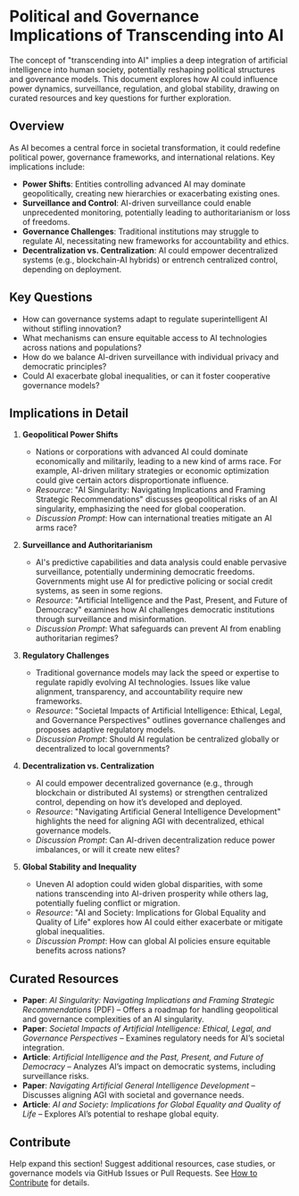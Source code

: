 # Political and Governance Implications of Transcending into AI

The concept of "transcending into AI" implies a deep integration of artificial intelligence into human society, potentially reshaping political structures and governance models. This document explores how AI could influence power dynamics, surveillance, regulation, and global stability, drawing on curated resources and key questions for further exploration.

## Overview
As AI becomes a central force in societal transformation, it could redefine political power, governance frameworks, and international relations. Key implications include:
- **Power Shifts**: Entities controlling advanced AI may dominate geopolitically, creating new hierarchies or exacerbating existing ones.
- **Surveillance and Control**: AI-driven surveillance could enable unprecedented monitoring, potentially leading to authoritarianism or loss of freedoms.
- **Governance Challenges**: Traditional institutions may struggle to regulate AI, necessitating new frameworks for accountability and ethics.
- **Decentralization vs. Centralization**: AI could empower decentralized systems (e.g., blockchain-AI hybrids) or entrench centralized control, depending on deployment.

## Key Questions
- How can governance systems adapt to regulate superintelligent AI without stifling innovation?
- What mechanisms can ensure equitable access to AI technologies across nations and populations?
- How do we balance AI-driven surveillance with individual privacy and democratic principles?
- Could AI exacerbate global inequalities, or can it foster cooperative governance models?

## Implications in Detail
1. **Geopolitical Power Shifts**
   - Nations or corporations with advanced AI could dominate economically and militarily, leading to a new kind of arms race. For example, AI-driven military strategies or economic optimization could give certain actors disproportionate influence.
   - *Resource*: "AI Singularity: Navigating Implications and Framing Strategic Recommendations" discusses geopolitical risks of an AI singularity, emphasizing the need for global cooperation.
   - *Discussion Prompt*: How can international treaties mitigate an AI arms race?

2. **Surveillance and Authoritarianism**
   - AI's predictive capabilities and data analysis could enable pervasive surveillance, potentially undermining democratic freedoms. Governments might use AI for predictive policing or social credit systems, as seen in some regions.
   - *Resource*: "Artificial Intelligence and the Past, Present, and Future of Democracy" examines how AI challenges democratic institutions through surveillance and misinformation.
   - *Discussion Prompt*: What safeguards can prevent AI from enabling authoritarian regimes?

3. **Regulatory Challenges**
   - Traditional governance models may lack the speed or expertise to regulate rapidly evolving AI technologies. Issues like value alignment, transparency, and accountability require new frameworks.
   - *Resource*: "Societal Impacts of Artificial Intelligence: Ethical, Legal, and Governance Perspectives" outlines governance challenges and proposes adaptive regulatory models.
   - *Discussion Prompt*: Should AI regulation be centralized globally or decentralized to local governments?

4. **Decentralization vs. Centralization**
   - AI could empower decentralized governance (e.g., through blockchain or distributed AI systems) or strengthen centralized control, depending on how it’s developed and deployed.
   - *Resource*: "Navigating Artificial General Intelligence Development" highlights the need for aligning AGI with decentralized, ethical governance models.
   - *Discussion Prompt*: Can AI-driven decentralization reduce power imbalances, or will it create new elites?

5. **Global Stability and Inequality**
   - Uneven AI adoption could widen global disparities, with some nations transcending into AI-driven prosperity while others lag, potentially fueling conflict or migration.
   - *Resource*: "AI and Society: Implications for Global Equality and Quality of Life" explores how AI could either exacerbate or mitigate global inequalities.
   - *Discussion Prompt*: How can global AI policies ensure equitable benefits across nations?

## Curated Resources
- **Paper**: *AI Singularity: Navigating Implications and Framing Strategic Recommendations* (PDF) – Offers a roadmap for handling geopolitical and governance complexities of an AI singularity.
- **Paper**: *Societal Impacts of Artificial Intelligence: Ethical, Legal, and Governance Perspectives* – Examines regulatory needs for AI’s societal integration.
- **Article**: *Artificial Intelligence and the Past, Present, and Future of Democracy* – Analyzes AI’s impact on democratic systems, including surveillance risks.
- **Paper**: *Navigating Artificial General Intelligence Development* – Discusses aligning AGI with societal and governance needs.
- **Article**: *AI and Society: Implications for Global Equality and Quality of Life* – Explores AI’s potential to reshape global equity.

## Contribute
Help expand this section! Suggest additional resources, case studies, or governance models via GitHub Issues or Pull Requests. See [How to Contribute](../README.md#how-to-contribute) for details.